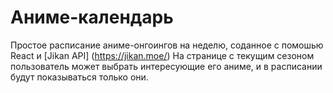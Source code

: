 # Аниме-календарь

Простое расписание аниме-онгоингов на неделю, соданное с помошью React и [Jikan API] (https://jikan.moe/)
На странице с текущим сезоном пользователь может выбрать интересующие его аниме, и в расписании будут показываться только они.
